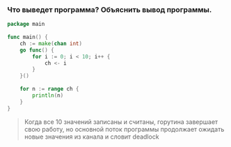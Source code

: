 ### Что выведет программа? Объяснить вывод программы.

```go
package main
 
func main() {
    ch := make(chan int)
    go func() {
        for i := 0; i < 10; i++ {
            ch <- i
        }
    }()
 
    for n := range ch {
        println(n)
    }
}
```
> Когда все 10 значений записаны и считаны, горутина завершает свою работу, но основной поток программы продолжает ожидать новые значения из канала и словит deadlock
